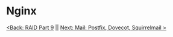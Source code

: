 # Nginx


[<Back: RAID Part 9](https://github.com/sxcdennis/Linux-Guides/blob/master/Raid%20Part9.md "RAID Part 9") || [Next: Mail: Postfix, Dovecot, Squirrelmail >](https://github.com/sxcdennis/Linux-Guides/blob/master/mail.md "mail")
